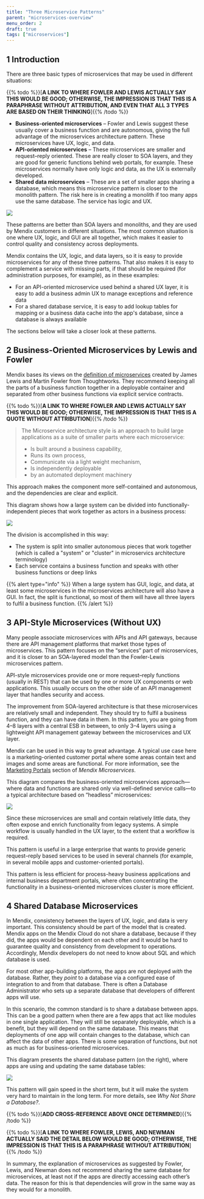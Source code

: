 ```yaml
---
title: "Three Microservice Patterns"
parent: "microservices-overview"
menu_order: 2
draft: true
tags: ["microservices"]
---
```


## 1 Introduction

There are three basic types of microservices that may be used in different situations:

{{% todo %}}[**A LINK TO WHERE FOWLER AND LEWIS ACTUALLY SAY THIS WOULD BE GOOD; OTHERWISE, THE IMPRESSION IS THAT THIS IS A PARAPHRASE WITHOUT ATTRIBUTION, AND EVEN THAT ALL 3 TYPES ARE BASED ON THEIR THINKING**]{{% /todo %}}

* **Business-oriented microservices** – Fowler and Lewis suggest these usually cover a business function and are autonomous, giving the full advantage of the microservices architecture pattern. These microservices have UX, logic, and data.
* **API-oriented microservices** – These microservices are smaller and request–reply oriented. These are really closer to SOA layers, and they are good for generic functions behind web portals, for example. These microservices normally have only logic and data, as the UX is externally developed.
* **Shared data microservices** – These are a set of smaller apps sharing a database, which means this microservice pattern is closer to the monolith pattern. The risk here is in creating a monolith if too many apps use the same database. The service has logic and UX.

![](attachments/three-microservices-patterns/tmp-intro.png)

These patterns are better than SOA layers and monoliths, and they are used by Mendix customers in different situations. The most common situation is one where UX, logic, and GUI are all together, which makes it easier to control quality and consistency across deployments.

Mendix contains the UX, logic, and data layers, so it is easy to provide microservices for any of these three patterns. That also makes it is easy to complement a service with missing parts, if that should be required (for administration purposes, for example), as in these examples:

* For an API-oriented microservice used behind a shared UX layer, it is easy to add a business admin UX to manage exceptions and reference data
* For a shared database service, it is easy to add lookup tables for mapping or a business data cache into the app's database, since a database is always available

The sections below will take a closer look at these patterns.

## 2 Business-Oriented Microservices by Lewis and Fowler

Mendix bases its views on the [definition of microservices](https://martinfowler.com/microservices/#what) created by James Lewis and Martin Fowler from Thoughtworks. They recommend keeping all the parts of a business function together in a deployable container and separated from other business functions via explicit service contracts.

{{% todo %}}[**A LINK TO WHERE FOWLER AND LEWIS ACTUALLY SAY THIS WOULD BE GOOD; OTHERWISE, THE IMPRESSION IS THAT THIS IS A QUOTE WITHOUT ATTRIBUTION**]{{% /todo %}}

>The Microservice architecture style is an approach to build large applications as a suite of smaller parts where each microservice:
>- Is built around a business capability,
>-   Runs its own process,
>-   Communicate via a light weight mechanism,
>-   Is independently deployable
>-   by an automated deployment machinery

This approach makes the component more self-contained and autonomous, and the dependencies are clear and explicit.

This diagram shows how a large system can be divided into functionally-independent pieces that work together as actors in a business process:

![](attachments/three-microservices-patterns/0e68e5477045c7c1bce41181f9fd796b.png)

The division is accomplished in this way:

* The system is split into smaller autonomous pieces that work together (which is called a "system" or "cluster" in microservics architecture terminology)
* Each service contains a business function and speaks with other business functions or deep links

{{% alert type="info" %}}
When a large system has GUI, logic, and data, at least some microservices in the microservices architecture will also have a GUI. In fact, the split is functional, so most of them will have all three layers to fulfil a business function.
{{% /alert %}}

## 3 API-Style Microservices (Without UX)

Many people associate microservices with APIs and API gateways, because there are API management platforms that market those types of microservices. This pattern focuses on the “services” part of microservices, and it is closer to an SOA-layered model than the Fowler-Lewis microservices pattern.

API-style microservices provide one or more request–reply functions (usually in REST) that can be used by one or more UX components or web applications. This usually occurs on the other side of an API management layer that handles security and access.

The improvement from SOA-layered architecture is that these microservices are relatively small and independent. They should try to fulfil a business function, and they can have data in them. In this pattern, you are going from 4–8 layers with a central ESB in between, to only 3–4 layers using a lightweight API management gateway between the microservices and UX layer.

Mendix can be used in this way to great advantage. A typical use case here is a marketing-oriented customer portal where some areas contain text and images and some areas are functional. For more information, see the [Marketing Portals](mendix-microservices#marketing-portal) section of *Mendix Microservices*.

This diagram compares the business-oriented microservices approach—where data and functions are shared only via well-defined service calls—to a typical architecture based on “headless” microservices:

![](attachments/three-microservices-patterns/6e3dff3bb697181b31ba4145f5c2c960.png)

Since these microservices are small and contain relatively little data, they often expose and enrich functionality from legacy systems. A simple workflow is usually handled in the UX layer, to the extent that a workflow is required.

This pattern is useful in a large enterprise that wants to provide generic request–reply based services to be used in several channels (for example, in several mobile apps and customer-oriented portals).

This pattern is less efficient for process-heavy business applications and internal business department portals, where often concentrating the functionality in a business-oriented microservices cluster is more efficient.

## 4 Shared Database Microservices 

In Mendix, consistency between the layers of UX, logic, and data is very important. This consistency should be part of the model that is created. Mendix apps on the Mendix Cloud do not share a database, because if they did, the apps would be dependent on each other and it would be hard to guarantee quality and consistency from development to operations. Accordingly, Mendix developers do not need to know about SQL and which database is used.

For most other app-building platforms, the apps are not deployed *with* the database. Rather, they *point* to a database via a configured ease of integration to and from that database. There is often a Database Administrator who sets up a separate database that developers of different apps will use.

In this scenario, the common standard is to share a database between apps. This can be a good pattern when there are a few apps that act like modules in one single application. They will still be separately deployable, which is a benefit, but they will depend on the same database. This means that deployments of one app will contain changes to the database, which can affect the data of other apps. There is some separation of functions, but not as much as for business-oriented microservices.

This diagram presents the shared database pattern (on the right), where apps are using and updating the same database tables:

![](attachments/three-microservices-patterns/0e2dad99c7f5f0a548490fdd58a9e79c.png)

This pattern will gain speed in the short term, but it will make the system very hard to maintain in the long term. For more details, see *Why Not Share a Database?*.

{{% todo %}}[**ADD CROSS-REFERENCE ABOVE ONCE DETERMINED**]{{% /todo %}}

{{% todo %}}[**A LINK TO WHERE FOWLER, LEWIS, AND NEWMAN ACTUALLY SAID THE DETAIL BELOW WOULD BE GOOD; OTHERWISE, THE IMPRESSION IS THAT THIS IS A PARAPHRASE WITHOUT ATTRIBUTION**]{{% /todo %}}

In summary, the explanation of microservices as suggested by Fowler, Lewis, and Newman does not recommend sharing the same database for microservices, at least not if the apps are directly accessing each other’s data. The reason for this is that dependencies will grow in the same way as they would for a monolith.